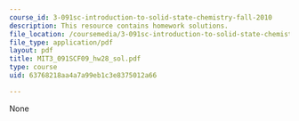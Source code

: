 ```yaml
---
course_id: 3-091sc-introduction-to-solid-state-chemistry-fall-2010
description: This resource contains homework solutions.
file_location: /coursemedia/3-091sc-introduction-to-solid-state-chemistry-fall-2010/63768218aa4a7a99eb1c3e8375012a66_MIT3_091SCF09_hw28_sol.pdf
file_type: application/pdf
layout: pdf
title: MIT3_091SCF09_hw28_sol.pdf
type: course
uid: 63768218aa4a7a99eb1c3e8375012a66

---
```

None